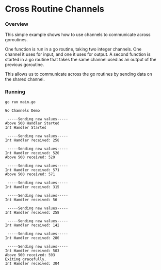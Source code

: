 # Cross Routine Channels
  
### Overview
This simple example shows how to use channels to communicate across goroutines.

One function is run in a go routine, taking two integer channels. One channel it uses for input, and one it uses for output.
A second function is started in a go routine that takes the same channel used as an output of the previous goroutine.
  
This allows us to communicate across the go routines by sending data on the shared channel.

### Running

```shell
go run main.go

Go Channels Demo

 -----Sending new values-----
Above 500 Handler Started
Int Handler Started

 -----Sending new values-----
Int Handler received: 258

 -----Sending new values-----
Int Handler received: 520
Above 500 received: 520

 -----Sending new values-----
Int Handler received: 571
Above 500 received: 571

 -----Sending new values-----
Int Handler received: 315

 -----Sending new values-----
Int Handler received: 56

 -----Sending new values-----
Int Handler received: 258

 -----Sending new values-----
Int Handler received: 142

 -----Sending new values-----
Int Handler received: 280

 -----Sending new values-----
Int Handler received: 503
Above 500 received: 503
Exiting gracefully.
Int Handler received: 304
```
